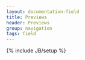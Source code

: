 ```yaml
---
layout: documentation-field
title: Previews
header: Previews
group: navigation
tags: field
---
```

{% include JB/setup %}


